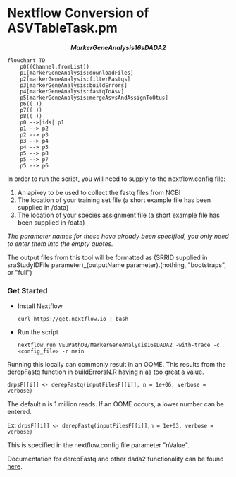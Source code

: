 # Nextflow Conversion of ASVTableTask.pm

***<p align=center>MarkerGeneAnalysis16sDADA2</p>***  
```mermaid
flowchart TD
    p0((Channel.fromList))
    p1[markerGeneAnalysis:downloadFiles]
    p2[markerGeneAnalysis:filterFastqs]
    p3[markerGeneAnalysis:buildErrors]
    p4[markerGeneAnalysis:fastqToAsv]
    p5[markerGeneAnalysis:mergeAsvsAndAssignToOtus]
    p6(( ))
    p7(( ))
    p8(( ))
    p0 -->|ids| p1
    p1 --> p2
    p2 --> p3
    p3 --> p4
    p4 --> p5
    p5 --> p8
    p5 --> p7
    p5 --> p6
```

In order to run the script, you will need to supply to the nextflow.config file:
1. An apikey to be used to collect the fastq files from NCBI
2. The location of your training set file (a short example file has been supplied in /data)
3. The location of your species assignment file (a short example file has been supplied in /data)

*The parameter names for these have already been specified, you only need to enter them into the empty quotes.*

The output files from this tool will be formatted as (SRRID supplied in sraStudyIDFile parameter)_(outputName parameter).(nothing, "bootstraps", or "full")

### Get Started
  * Install Nextflow
    
    `curl https://get.nextflow.io | bash`
  
  * Run the script
    
    `nextflow run VEuPathDB/MarkerGeneAnalysis16sDADA2 -with-trace -c  <config_file> -r main`

Running this locally can commonly result in an OOME. This results from the derepFastq function in buildErrorsN.R having n as too great a value.

`drpsF[[i]] <- derepFastq(inputFilesF[[i]], n = 1e+06, verbose = verbose)`

The default n is 1 million reads. If an OOME occurs, a lower number can be entered. 

Ex: `drpsF[[i]] <- derepFastq(inputFilesF[[i]],n = 1e+03, verbose = verbose)`

This is specified in the nextflow.config file parameter "nValue". 

Documentation for derepFastq and other dada2 functionality can be found [here](https://rdrr.io/github/benjjneb/dada2/man/derepFastq.html).
